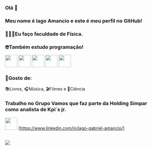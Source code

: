 ### Olá 👋
                    
### Meu nome é Iago Amancio e este é meu perfil no GitHub!

### 🧑🏾‍🔬Eu faço faculdade de Física.

### 🤓Também estudo programação!
<img loading="lazy" src="https://cdn.jsdelivr.net/gh/devicons/devicon/icons/javascript/javascript-original.svg" width="40" height="40"/> <img loading="lazy" loading="lazy" src="https://cdn.jsdelivr.net/gh/devicons/devicon/icons/python/python-original.svg" width="40" height="40"/> <img loading="lazy" src="https://cdn.jsdelivr.net/gh/devicons/devicon/icons/jupyter/jupyter-original.svg" width="40" height="40"/> <img loading="lazy" src="https://cdn.jsdelivr.net/gh/devicons/devicon/icons/pandas/pandas-original.svg" width="40" height="40"/> <img loading="lazy" src="https://cdn.jsdelivr.net/gh/devicons/devicon/icons/azuresqldatabase/azuresqldatabase-original.svg" width="40" height="40"/>

### 🔭Gosto de:
📚Livros, 🎧Música, 🎬Filmes e 🔬Ciência

### Trabalho no Grupo Vamos que faz parte da Holding Simpar como analista de Kpi´s jr.  
<img loading="lazy" src="https://cdn.jsdelivr.net/gh/devicons/devicon/icons/linkedin/linkedin-original.svg" width="40" height="40"/>  [https://www.linkedin.com/in/iago-gabriel-amancio/]

<br>
<img loading="lazy" src= "https://github.com/iagoamancio/iagoamancio/assets/97256372/e1104b0d-a117-49cb-9454-818bbeb7012f"/>


